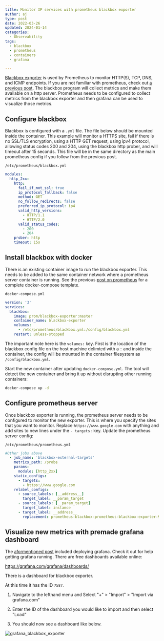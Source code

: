 ```yaml
---
title: Monitor IP services with prometheus blackbox exporter
author: aj
type: post
date: 2022-03-26
updated: 2024-01-14
categories:
  - Observability
tags:
  - blackbox
  - prometheus
  - containers
  - grafana

---
```


[Blackbox exporter][1] is used by Prometheus to monitor HTTP(S), TCP, DNS, and ICMP endpoints. If you are not familiar with prometheus, check out [a previous post][2]. The blackbox program will collect metrics and make them available on a http server. Prometheus needs to be configured to collect metrics from the blackbox exporter and then grafana can be used to visualize those metrics.

## Configure blackbox

Blackbox is configured with a `.yml` file. The file below should be mounted inside the container. This example will monitor a HTTPS site, fail if there is no SSL/TLS encryption, using a HTTP GET request, using ipv4 protocol, allowing status codes 200 and 204, using the blackbox http prober, and will timeout after 15 seconds. This file will be in the same directory as the main prometheus config if you follow from the previous post.

`/etc/prometheus/blackbox.yml`

```yaml
modules:
  http_2xx:
    http:
      fail_if_not_ssl: true
      ip_protocol_fallback: false
      method: GET
      no_follow_redirects: false
      preferred_ip_protocol: ip4
      valid_http_versions:
        - HTTP/1.1
        - HTTP/2.0
      valid_status_codes:
        - 200
        - 204
    prober: http
    timeout: 15s
```

## Install blackbox with docker

There is an existing container image to run the blackbox exporter. This needs to be added to the same container network where a prometheus server container is running. See the previous [post on prometheus][2] for a complete docker-compose template.

`docker-compose.yml`

```yaml
version: '3'
services:
  blackbox:
    image: prom/blackbox-exporter:master
    container_name: blackbox-exporter
    volumes:
      - /etc/prometheus/blackbox.yml:/config/blackbox.yml
    restart: unless-stopped
```

The important note here is the `volumes:` key. First is the location of the blackbox config file on the host machine delimted with a `:` and inside the container, the config will be mounted in the container filesystem as `/config/blackbox.yml`.

Start the new container after updating `docker-compose.yml`. The tool will detect the new container and bring it up without disrupting other running containers:

```bash
docker-compose up -d
```

## Configure prometheus server

Once blackbox exporter is running, the prometheus server needs to be configured to monitor the new exporter. This is where you specify the sites that you want to monitor. Replace `https://www.google.com` with anything and add sites to new lines under the `- targets:` key. Update the prometheus server config:

`/etc/prometheus/prometheus.yml`

```yaml
#Other jobs above
  - job_name: 'blackbox-external-targets'
    metrics_path: /probe
    params:
      module: [http_2xx]
    static_configs:
      - targets:
        - https://www.google.com
    relabel_configs:
      - source_labels: [__address__]
        target_label: __param_target
      - source_labels: [__param_target]
        target_label: instance
      - target_label: __address__
        replacement: prometheus-blackbox-prometheus-blackbox-exporter:9115
  ```

## Visualize new metrics with premade grafana dashboard

The [aformentioned post][2] included deploying grafana. Check it out for help getting grafana running. There are free dashboards available online:

https://grafana.com/grafana/dashboards/

There is a dashboard for blackbox exporter.

At this time it has the ID `7587`.

1. Navigate to the lefthand menu and Select "+" > "Import" > "Import via grafana.com"

2. Enter the ID of the dashboard you would like to import and then select "Load"

3. You should now see a dashboard like below.

![grafana_blackbox_exporter](/images/grafana_blackbox_exporter.png)

 [1]: https://github.com/prometheus/blackbox_exporter
 [2]: /posts/prometheus/